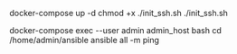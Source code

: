 docker-compose up -d
chmod +x ./init_ssh.sh
./init_ssh.sh

docker-compose exec --user admin admin_host bash
cd /home/admin/ansible
ansible all -m ping